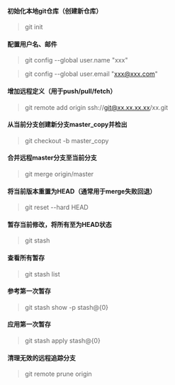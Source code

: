 <!--
 * @Author: chengchunlin chengchunlin@eastmoney.com
 * @Date: 2024-05-21 15:04:18
 * @LastEditors: chengchunlin chengchunlin@eastmoney.com
 * @LastEditTime: 2024-05-21 15:53:46
 * @FilePath: /个人项目/src/views/git/common-commands/docs/Git常用命令.md
 * @Description: Git 常用命令
 *
 * Copyright (c) 2024 by 天天基金/程春霖, All Rights Reserved.
-->

#### 初始化本地git仓库（创建新仓库）

> git init

#### 配置用户名、邮件

> git config --global user.name "xxx"

> git config --global user.email "xxx@xxx.com"

#### 增加远程定义（用于push/pull/fetch）

> git remote add origin ssh://git@xx.xx.xx.xx/xx.git

#### 从当前分支创建新分支master_copy并检出

> git checkout -b master_copy

#### 合并远程master分支至当前分支

> git merge origin/master

#### 将当前版本重置为HEAD（通常用于merge失败回退）

> git reset --hard HEAD

#### 暂存当前修改，将所有至为HEAD状态

> git stash

#### 查看所有暂存

> git stash list

#### 参考第一次暂存

> git stash show -p stash@{0}

#### 应用第一次暂存

> git stash apply stash@{0}

#### 清理无效的远程追踪分支

> git remote prune origin
